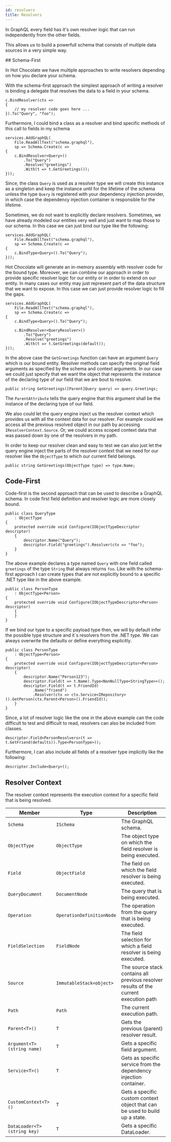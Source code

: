 ```yaml
---
id: resolvers
title: Resolvers
---
```


In GraphQL every field has it's own resolver logic that can run independently from the other fields.

This allows us to build a powerfull schema that consists of multiple data sources in a very simple way.

## Schema-First

In Hot Chocolate we have multiple approaches to write resolvers depending on how you declare your schema.

With the schema-first approach the simplest approach of writing a resolver is binding a delegate that resolves the data to a field in your schema.

```CSharp
c.BindResolver(ctx =>
{
    // my resolver code goes here ...
}).To("Query", "foo");
```

Furthermore, I could bind a class as a resolver and bind specific methods of this call to fields in my schema

```CSharp
services.AddGraphQL(
    File.ReadAllText("schema.graphql"),
    sp => Schema.Create(c =>
{
    c.BindResolver<Query>()
        .To("Query")
        .Resolve("greetings")
        .With(t => t.GetGreetings());
}));
```

Since, the class `Query` is used as a resolver type we will create this instance as a singleton and keep the instance until for the lifetime of the schema unless the type `Query` is registered with your dependency injection provider, in which case the dependency injection container is responsible for the lifetime.

Sometimes, we do not want to explicitly declare resolvers. Sometimes, we have already modeled our entities very well and just want to map those to our schema. In this case we can just bind our type like the following:

```CSharp
services.AddGraphQL(
    File.ReadAllText("schema.graphql"),
    sp => Schema.Create(c =>
{
    c.BindType<Query>().To("Query");
}));
```

Hot Chocolate will generate an in-memory assembly with resolver code for the bound type. Moreover, we can combine our approach in order to provide specific resolver logic for our entity or in order to extend on our entity. In many cases our entity may just represent part of the data structure that we want to expose. In this case we can just provide resolver logic to fill the gaps.

```CSharp
services.AddGraphQL(
    File.ReadAllText("schema.graphql"),
    sp => Schema.Create(c =>
{
    c.BindType<Query>().To("Query");

    c.BindResolver<QueryResolver>()
        .To("Query")
        .Resolve("greetings")
        .With(t => t.GetGreetings(default));
}));
```

In the above case the `GetGreetings` function can have an argument `Query` which is our bound entity. Resolver methods can specify the original field arguments as specified by the schema and context arguments. In our case we could just specify that we want the object that represents the instance of the declaring type of our field that we are bout to resolve.

```CSharp
public string GetGreetings([Parent]Query query) => query.Greetings;
```

The `ParentAttribute` tells the query engine that this argument shall be the instance of the declaring type of our field.

We also could let the query engine inject us the resolver context which provides us with all the context data for our resolver. For example could we access all the previous resolved object in our path by accessing `IResolverContext.Source`. Or, we could access scoped context data that was passed down by one of the resolvers in my path.

In order to keep our resolver clean and easy to test we can also just let the query engine inject the parts of the resolver context that we need for our resolver like the `ObjectType` to which our current field belongs.

```CSharp
public string GetGreetings(ObjectType type) => type.Name;
```

## Code-First

Code-first is the second approach that can be used to describe a GraphQL schema. In code first field definition and resolver logic are more closely bound.

```CSharp
public class QueryType
    : ObjectType
{
    protected override void Configure(IObjectTypeDescriptor descriptor)
    {
        descriptor.Name("Query");
        descriptor.Field("greetings").Resolver(ctx => "foo");
    }
}
```

The above example declares a type named `Query` with one field called `greetings` of the type `String` that always returns `foo`. Like with the schema-first approach I can create types that are not explicitly bound to a specific .NET type like in the above example.

```CSharp
public class PersonType
    : ObjectType<Person>
{
    protected override void Configure(IObjectTypeDescriptor<Person> descriptor)
    {
    }
}
```

If we bind our type to a specific payload type then, we will by default infer the possible type structure and it`s resolvers from the .NET type. We can always overwrite the defaults or define everything explicitly.

```CSharp
public class PersonType
    : ObjectType<Person>
{
    protected override void Configure(IObjectTypeDescriptor<Person> descriptor)
    {
        descriptor.Name("Person123");
        descriptor.Field(t => t.Name).Type<NonNullType<StringType>>();
        descriptor.Field(t => t.FriendId)
            .Name("friend")
            .Resolver(ctx => ctx.Service<IRepository>().GetPerson(ctx.Parent<Person>().FriendId));
    }
}
```

Since, a lot of resolver logic like the one in the above example can the code difficult to test and difficult to read, resolvers can also be included from classes.

```CSharp
descriptor.Field<PersonResolvers>(t => t.GetFriend(defaults)).Type<PersonType>();
```

Furthermore, I can also include all fields of a resolver type implicitly like the following:

```CSharp
descriptor.Include<Query>();
```

## Resolver Context

The resolver context represents the execution context for a specific field that is being resolved.

| Member        | Type | Description |
| ------------- | ----------- | ----------- |
| `Schema` | `ISchema` | The GraphQL schema. |
| `ObjectType` | `ObjectType` | The object type on which the field resolver is being executed. |
| `Field` | `ObjectField` | The field on which the field resolver is being executed. |
| `QueryDocument` | `DocumentNode` | The query that is being executed. |
| `Operation` | `OperationDefinitionNode` | The operation from the query that is being executed. |
| `FieldSelection` | `FieldNode` | The field selection for which a field resolver is being executed. |
| `Source` | `ImmutableStack<object>` | The source stack contains all previous resolver results of the current execution path |
| `Path` | `Path` | The current execution path. |
| `Parent<T>()` | `T` | Gets the previous (parent) resolver result. |
| `Argument<T>(string name)` | `T` | Gets a specific field argument. |
| `Service<T>()` | `T` | Gets as specific service from the dependency injection container. |
| `CustomContext<T>()` | `T` | Gets a specific custom context object that can be used to build up a state. |
| `DataLoader<T>(string key)` | `T` | Gets a specific DataLoader. |
